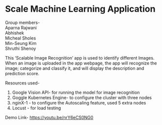 # Scale Machine Learning Application

Group members-\
Aparna Rajwani\
Abhishek\
Micheal Sholes\
Min-Seung Kim\
Shruthi Shenoy

This ‘Scalable Image Recognition’ app is used to identify different Images. 
When an image is uploaded in the app webpage, the app will recognize the image; categorize and classify it, and will display the description and prediction score.

Resources used-
1.	Google Vision API- for running the model for image recognition
2.	Goggle Kubernetes Engine- to configure the cluster with three nodes
3.	nginX-1  - to configure the Autoscaling feature, used 5 extra nodes 
4.	Locust - for load testing

Demo Link- https://youtu.be/nrY6eCS0NG0

